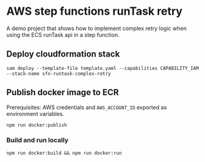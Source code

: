 # AWS step functions runTask retry

A demo project that shows how to implement complex retry logic when using the ECS runTask api in a step function.

## Deploy cloudformation stack

    sam deploy --template-file template.yaml --capabilities CAPABILITY_IAM --stack-name sfn-runtask-complex-retry

## Publish docker image to ECR

Prerequisites: AWS credentials and `AWS_ACCOUNT_ID` exported as environment variables.

    npm run docker:publish

### Build and run locally

    npm run docker:build && npm run docker:run
